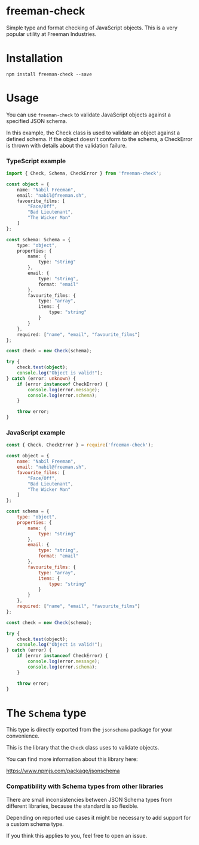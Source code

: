 # freeman-check
Simple type and format checking of JavaScript objects. This is a very popular utility at Freeman Industries.

# Installation
```
npm install freeman-check --save
```

# Usage

You can use `freeman-check` to validate JavaScript objects against a specified JSON schema.

In this example, the Check class is used to validate an object against a defined schema. If the object doesn't conform to the schema, a CheckError is thrown with details about the validation failure.

### TypeScript example

```typescript
import { Check, Schema, CheckError } from 'freeman-check';

const object = {
	name: "Nabil Freeman",
	email: "nabil@freeman.sh",
	favourite_films: [
		"Face/Off",
		"Bad Lieutenant",
		"The Wicker Man"
	]
};

const schema: Schema = {
	type: "object",
	properties: {
		name: {
			type: "string"
		},
		email: {
			type: "string",
			format: "email"
		},
		favourite_films: {
			type: "array",
			items: {
				type: "string"
			}
		}
	},
	required: ["name", "email", "favourite_films"]
};

const check = new Check(schema);

try {
	check.test(object);
	console.log("Object is valid!");
} catch (error: unknown) {
	if (error instanceof CheckError) {
		console.log(error.message);
		console.log(error.schema);
	}

	throw error;
}
```

### JavaScript example

```javascript
const { Check, CheckError } = require('freeman-check');

const object = {
	name: "Nabil Freeman",
	email: "nabil@freeman.sh",
	favourite_films: [
		"Face/Off",
		"Bad Lieutenant",
		"The Wicker Man"
	]
};

const schema = {
	type: "object",
	properties: {
		name: {
			type: "string"
		},
		email: {
			type: "string",
			format: "email"
		},
		favourite_films: {
			type: "array",
			items: {
				type: "string"
			}
		}
	},
	required: ["name", "email", "favourite_films"]
};

const check = new Check(schema);

try {
	check.test(object);
	console.log("Object is valid!");
} catch (error) {
	if (error instanceof CheckError) {
		console.log(error.message);
		console.log(error.schema);
	}

	throw error;
}
```

# The `Schema` type

This type is directly exported from the `jsonschema` package for your convenience.

This is the library that the `Check` class uses to validate objects.

You can find more information about this library here:

https://www.npmjs.com/package/jsonschema

### Compatibility with Schema types from other libraries

There are small inconsistencies between JSON Schema types from different libraries, because the standard is so flexible.

Depending on reported use cases it might be necessary to add support for a custom schema type.

If you think this applies to you, feel free to open an issue.
